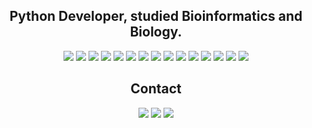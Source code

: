 
<h2 align='center'>
  Python Developer, studied Bioinformatics and Biology.
</h2>

<p align = "center">
  <img src="https://img.shields.io/badge/Python-FFD43B?style=for-the-badge&logo=python&logoColor=blue"/>
  <img src="https://img.shields.io/badge/Flask-000000?style=for-the-badge&logo=flask&logoColor=white"/>
  <img src="https://img.shields.io/badge/-behave-orange?style=for-the-badge"/>
  <img src="https://img.shields.io/badge/-WTForms-lightgrey?style=for-the-badge"/>
  <img src="https://img.shields.io/badge/Pandas-2C2D72?style=for-the-badge&logo=pandas&logoColor=white"/>
  <img src="https://img.shields.io/badge/-Bokeh-ff69b4?style=for-the-badge"/>
  <img src="https://img.shields.io/badge/-SQLAlchemy-red?style=for-the-badge"/>
  <img src="https://img.shields.io/badge/HTML5-E34F26?style=for-the-badge&logo=html5&logoColor=white"/>
  <img src="https://img.shields.io/badge/CSS3-1572B6?style=for-the-badge&logo=css3&logoColor=white"/>
  <img src="https://img.shields.io/badge/Figma-F24E1E?style=for-the-badge&logo=figma&logoColor=white"/>
  <img src="https://img.shields.io/badge/GIT-E44C30?style=for-the-badge&logo=git&logoColor=white"/>
  <img src="https://img.shields.io/badge/circleci-343434?style=for-the-badge&logo=circleci&logoColor=white"/>
  <img src="https://img.shields.io/badge/Codeship-004466?style=for-the-badge&logo=Codeship&logoColor=white"/>
  <img src="https://img.shields.io/badge/GitHub_Actions-2088FF?style=for-the-badge&logo=github-actions&logoColor=white"/>
  <img src="https://img.shields.io/badge/Google_Cloud-4285F4?style=for-the-badge&logo=google-cloud&logoColor=white"/>
</p>

<h2 align='center'>
  Contact
</h2>

<p align = "center">
  <img src="https://img.shields.io/badge/-LinkedIn-%230A66C2?style=for-the-badge&logo=linkedin&logoColor=white"/>
  <img src="https://img.shields.io/badge/-Gmail-%23EA4335?style=for-the-badge&logo=gmail&logoColor=white"/>
  <img src="https://img.shields.io/badge/-Telegram-%2326A5E4?style=for-the-badge&logo=telegram&logoColor=white"/>
</p>
